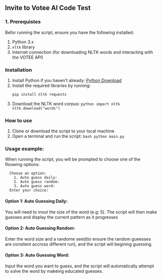 ## Invite to Votee AI Code Test
### 1. Prerequistes
Befor running the script, ensure you have the following installed:
  1. Python 3.x
  2. `nltk` library
  3. Internet connection (for downloading NLTK words and interacting with the VOTEE API)

### Installation
  1. Install Python if you haven't already: [Python Download](https://www.python.org/downloads/release/python-3921/)
  2. Install the required libraries by running:
     ```bash
     pip install nltk requests
     ```
  3. Download the NLTK word corpus:
    ```python
      import nltk
       nltk.download("words")
    ```
### How to use
  1. Clone or download the script to your local machine
  2. Open a terminal and run the script:
    ```bash
      python main.py
    ```
### Usage example:
When running the script, you will be prompted to choose one of the floowing options:
  ```text
    Choose an option:
      1. Auto guess daily:
      2. Auto guess random:
      3. Auto guess word:
    Enter your choice:
  ```
#### Option 1: Auto Guessing Daily:
You will need to inout the size of the word (e.g: 5). The script will then make guesses and display the current pattern as it progresses
#### Option 2: Auto Guessing Random:
Enter the word size and a randome seed(to ensure the random gueesses are consitent accross different run), and the script will begining guessing.
#### Option 3: Auto Guessing Word:
Input the word you want to guess, and the script will automatically attempt to solve the word by makeing educated guesses.
